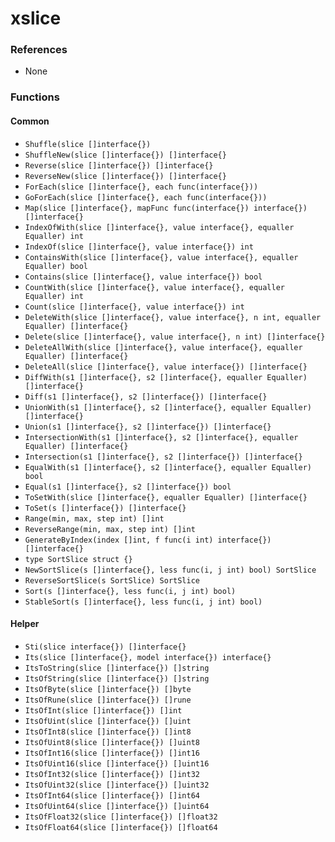# xslice

### References

+ None

### Functions

#### Common

+ `Shuffle(slice []interface{})`
+ `ShuffleNew(slice []interface{}) []interface{}`
+ `Reverse(slice []interface{}) []interface{}`
+ `ReverseNew(slice []interface{}) []interface{}`
+ `ForEach(slice []interface{}, each func(interface{}))`
+ `GoForEach(slice []interface{}, each func(interface{}))`
+ `Map(slice []interface{}, mapFunc func(interface{}) interface{}) []interface{}`
+ `IndexOfWith(slice []interface{}, value interface{}, equaller Equaller) int`
+ `IndexOf(slice []interface{}, value interface{}) int`
+ `ContainsWith(slice []interface{}, value interface{}, equaller Equaller) bool`
+ `Contains(slice []interface{}, value interface{}) bool`
+ `CountWith(slice []interface{}, value interface{}, equaller Equaller) int`
+ `Count(slice []interface{}, value interface{}) int`
+ `DeleteWith(slice []interface{}, value interface{}, n int, equaller Equaller) []interface{}`
+ `Delete(slice []interface{}, value interface{}, n int) []interface{}`
+ `DeleteAllWith(slice []interface{}, value interface{}, equaller Equaller) []interface{}`
+ `DeleteAll(slice []interface{}, value interface{}) []interface{}`
+ `DiffWith(s1 []interface{}, s2 []interface{}, equaller Equaller) []interface{}`
+ `Diff(s1 []interface{}, s2 []interface{}) []interface{}`
+ `UnionWith(s1 []interface{}, s2 []interface{}, equaller Equaller) []interface{}`
+ `Union(s1 []interface{}, s2 []interface{}) []interface{}`
+ `IntersectionWith(s1 []interface{}, s2 []interface{}, equaller Equaller) []interface{}`
+ `Intersection(s1 []interface{}, s2 []interface{}) []interface{}`
+ `EqualWith(s1 []interface{}, s2 []interface{}, equaller Equaller) bool`
+ `Equal(s1 []interface{}, s2 []interface{}) bool`
+ `ToSetWith(slice []interface{}, equaller Equaller) []interface{}`
+ `ToSet(s []interface{}) []interface{}`
+ `Range(min, max, step int) []int`
+ `ReverseRange(min, max, step int) []int`
+ `GenerateByIndex(index []int, f func(i int) interface{}) []interface{}`
+ `type SortSlice struct {}`
+ `NewSortSlice(s []interface{}, less func(i, j int) bool) SortSlice`
+ `ReverseSortSlice(s SortSlice) SortSlice`
+ `Sort(s []interface{}, less func(i, j int) bool)`
+ `StableSort(s []interface{}, less func(i, j int) bool)`

#### Helper

+ `Sti(slice interface{}) []interface{}`
+ `Its(slice []interface{}, model interface{}) interface{}`
+ `ItsToString(slice []interface{}) []string`
+ `ItsOfString(slice []interface{}) []string`
+ `ItsOfByte(slice []interface{}) []byte`
+ `ItsOfRune(slice []interface{}) []rune`
+ `ItsOfInt(slice []interface{}) []int`
+ `ItsOfUint(slice []interface{}) []uint`
+ `ItsOfInt8(slice []interface{}) []int8`
+ `ItsOfUint8(slice []interface{}) []uint8`
+ `ItsOfInt16(slice []interface{}) []int16`
+ `ItsOfUint16(slice []interface{}) []uint16`
+ `ItsOfInt32(slice []interface{}) []int32`
+ `ItsOfUint32(slice []interface{}) []uint32`
+ `ItsOfInt64(slice []interface{}) []int64`
+ `ItsOfUint64(slice []interface{}) []uint64`
+ `ItsOfFloat32(slice []interface{}) []float32`
+ `ItsOfFloat64(slice []interface{}) []float64`
